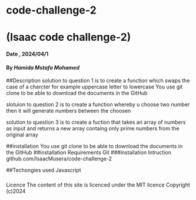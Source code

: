 # code-challenge-2
# (Isaac code challenge-2)
#### Date , 2024/04/1
#### By *Hamida Mstafa Mohamed*

##Description
solution to question 1 is to create a function which swaps the case of a charcter for example uppercase letter to lowercase
You use git clone to be able to download the documents in the GitHub


slotuion to question 2 is to  create a function whereby u choose two number then it will generate numbers between the choosen

solution to question 3 is to create a fuction that takes an array of numbers as input and returns a new array containg only prime numbers from the original array

##installation
You use git clone to be able to download the documents in the GitHub
##installation Requirements
Git
###installation Intruction
github.com/IsaacMusera/code-challenge-2
 
 ##Techongies used
 Javascript

 ###
 Licence
 The content of this site is licenced under the MIT licence 
 Copyright (c)2024
 
